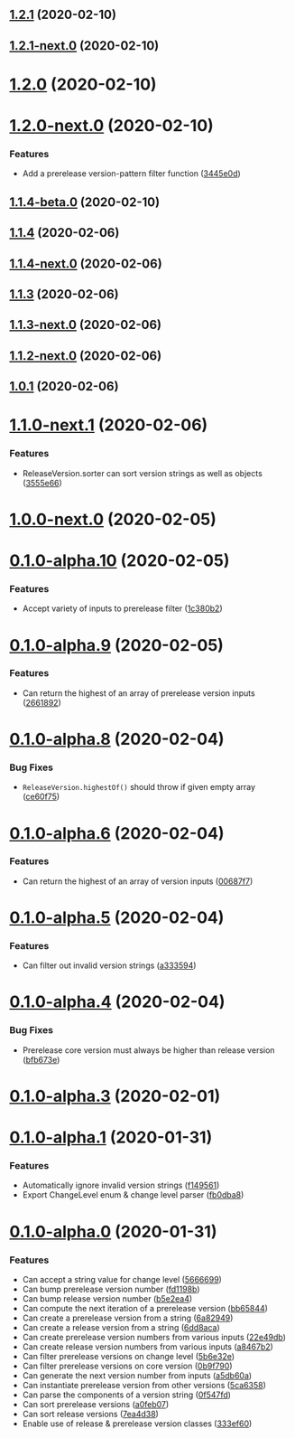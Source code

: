 ## [1.2.1](https://github.com/skypilotcc/versioner/compare/v1.2.1-next.0...v1.2.1) (2020-02-10)



## [1.2.1-next.0](https://github.com/skypilotcc/versioner/compare/v1.2.0...v1.2.1-next.0) (2020-02-10)



# [1.2.0](https://github.com/skypilotcc/versioner/compare/v1.2.0-next.0...v1.2.0) (2020-02-10)



# [1.2.0-next.0](https://github.com/skypilotcc/versioner/compare/v1.2.0-beta.0...v1.2.0-next.0) (2020-02-10)


### Features

* Add a prerelease version-pattern filter function ([3445e0d](https://github.com/skypilotcc/versioner/commit/3445e0d68dbe77197e12e3e14456e16b452f6e9a))



## [1.1.4-beta.0](https://github.com/skypilotcc/versioner/compare/v1.1.4...v1.1.4-beta.0) (2020-02-10)



## [1.1.4](https://github.com/skypilotcc/versioner/compare/v1.1.4-next.0...v1.1.4) (2020-02-06)



## [1.1.4-next.0](https://github.com/skypilotcc/versioner/compare/v1.1.3...v1.1.4-next.0) (2020-02-06)



## [1.1.3](https://github.com/skypilotcc/versioner/compare/v1.1.3-next.0...v1.1.3) (2020-02-06)



## [1.1.3-next.0](https://github.com/skypilotcc/versioner/compare/v1.1.2-next.0...v1.1.3-next.0) (2020-02-06)



## [1.1.2-next.0](https://github.com/skypilotcc/versioner/compare/v1.1.2...v1.1.2-next.0) (2020-02-06)



## [1.0.1](https://github.com/skypilotcc/versioner/compare/v1.1.0-next.1...v1.0.1) (2020-02-06)



# [1.1.0-next.1](https://github.com/skypilotcc/versioner/compare/v1.0.0-next.0...v1.1.0-next.1) (2020-02-06)


### Features

* ReleaseVersion.sorter can sort version strings as well as objects ([3555e66](https://github.com/skypilotcc/versioner/commit/3555e661605f146bc903f13fe1601d4310ab3d7b))



# [1.0.0-next.0](https://github.com/skypilotcc/versioner/compare/v1.0.0...v1.0.0-next.0) (2020-02-05)



# [0.1.0-alpha.10](https://github.com/skypilotcc/versioner/compare/v0.1.0-alpha.9...v0.1.0-alpha.10) (2020-02-05)


### Features

* Accept variety of inputs to prerelease filter ([1c380b2](https://github.com/skypilotcc/versioner/commit/1c380b2de90bb5e25fe8ace32119866f85d09148))



# [0.1.0-alpha.9](https://github.com/skypilotcc/versioner/compare/v0.1.0-alpha.8...v0.1.0-alpha.9) (2020-02-05)


### Features

* Can return the highest of an array of prerelease version inputs ([2661892](https://github.com/skypilotcc/versioner/commit/2661892a4c394bf572d594efef604f3b94f5e2b9))



# [0.1.0-alpha.8](https://github.com/skypilotcc/versioner/compare/v0.1.0-alpha.6...v0.1.0-alpha.8) (2020-02-04)


### Bug Fixes

* `ReleaseVersion.highestOf()` should throw if given empty array ([ce60f75](https://github.com/skypilotcc/versioner/commit/ce60f75082244388725007231e19848452577750))



# [0.1.0-alpha.6](https://github.com/skypilotcc/versioner/compare/v0.1.0-alpha.5...v0.1.0-alpha.6) (2020-02-04)


### Features

* Can return the highest of an array of version inputs ([00687f7](https://github.com/skypilotcc/versioner/commit/00687f7f7e9ddcab91b8bab842d0fb099911f710))



# [0.1.0-alpha.5](https://github.com/skypilotcc/versioner/compare/v0.1.0-alpha.4...v0.1.0-alpha.5) (2020-02-04)


### Features

* Can filter out invalid version strings ([a333594](https://github.com/skypilotcc/versioner/commit/a333594a52f5415ff7b9b1039681a7b8cff56f61))



# [0.1.0-alpha.4](https://github.com/skypilotcc/versioner/compare/v0.1.0-alpha.3...v0.1.0-alpha.4) (2020-02-04)


### Bug Fixes

* Prerelease core version must always be higher than release version ([bfb673e](https://github.com/skypilotcc/versioner/commit/bfb673eeb8e4baadbe5dc3daf358197f5a89d5b0))



# [0.1.0-alpha.3](https://github.com/skypilotcc/versioner/compare/v0.1.0-alpha.1...v0.1.0-alpha.3) (2020-02-01)



# [0.1.0-alpha.1](https://github.com/skypilotcc/versioner/compare/v0.1.0-alpha.0...v0.1.0-alpha.1) (2020-01-31)


### Features

* Automatically ignore invalid version strings ([f149561](https://github.com/skypilotcc/versioner/commit/f149561a7a9001d17c26c3211b75ae70953a8899))
* Export ChangeLevel enum & change level parser ([fb0dba8](https://github.com/skypilotcc/versioner/commit/fb0dba8996446d1d67bb2c2f9d13e9130bd111fb))



# [0.1.0-alpha.0](https://github.com/skypilotcc/versioner/compare/a8467b2ef2a7320cb7b30100621b09dfbe31151f...v0.1.0-alpha.0) (2020-01-31)


### Features

* Can accept a string value for change level ([5666699](https://github.com/skypilotcc/versioner/commit/5666699910ec4777c9b15f9a446a2e41a6937d67))
* Can bump prerelease version number ([fd1198b](https://github.com/skypilotcc/versioner/commit/fd1198bb9d4d116a3f63dd9fad33aca03a54cbce))
* Can bump release version number ([b5e2ea4](https://github.com/skypilotcc/versioner/commit/b5e2ea4744a2c977c4e778e94775cab5102daee1))
* Can compute the next iteration of a prerelease version ([bb65844](https://github.com/skypilotcc/versioner/commit/bb65844a82b279b2b4b9dbbafc3dad3ec1f31172))
* Can create a prerelease version from a string ([6a82949](https://github.com/skypilotcc/versioner/commit/6a82949cc27cd2494f989a11a3be4a3e6197d256))
* Can create a release version from a string ([6dd8aca](https://github.com/skypilotcc/versioner/commit/6dd8acae99d91704e39899a0ef26f277f55ed5bd))
* Can create prerelease version numbers from various inputs ([22e49db](https://github.com/skypilotcc/versioner/commit/22e49db202facacc1d3312f52accc0334af6b480))
* Can create release version numbers from various inputs ([a8467b2](https://github.com/skypilotcc/versioner/commit/a8467b2ef2a7320cb7b30100621b09dfbe31151f))
* Can filter prerelease versions on change level ([5b6e32e](https://github.com/skypilotcc/versioner/commit/5b6e32ed311713fb762d92de4f8ba377e496c353))
* Can filter prerelease versions on core version ([0b9f790](https://github.com/skypilotcc/versioner/commit/0b9f790e5c4aef99a0d93e2001546b4c9e35f37f))
* Can generate the next version number from inputs ([a5db60a](https://github.com/skypilotcc/versioner/commit/a5db60ad51a80014dbbc74442db1140a392d6bcb))
* Can instantiate prerelease version from other versions ([5ca6358](https://github.com/skypilotcc/versioner/commit/5ca6358ed1a470cf6c865765f43a4a8542819b60))
* Can parse the components of a version string ([0f547fd](https://github.com/skypilotcc/versioner/commit/0f547fdfaa0f0b5060574d92d1df52cddcb70a30))
* Can sort prerelease versions ([a0feb07](https://github.com/skypilotcc/versioner/commit/a0feb07e7a005dd2372734029c4029241b21e02d))
* Can sort release versions ([7ea4d38](https://github.com/skypilotcc/versioner/commit/7ea4d3823b43cdf6520ac0532fdd0bd354ef10b3))
* Enable use of release & prerelease version classes ([333ef60](https://github.com/skypilotcc/versioner/commit/333ef60d1a28b18b1825b49e61d2d254594fbe97))



